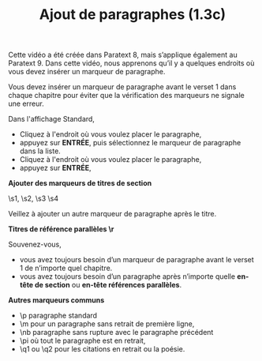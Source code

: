 ﻿---
title: Ajout de paragraphes (1.3c)
---

Cette vidéo a été créée dans Paratext 8, mais s’applique également au Paratext 9. Dans cette vidéo, nous apprenons qu’il y a quelques endroits où vous devez insérer un marqueur de paragraphe.

Vous devez insérer un marqueur de paragraphe avant le verset 1 dans chaque chapitre pour éviter que la vérification des marqueurs ne signale une erreur.

Dans l'affichage Standard,

-   Cliquez à l'endroit où vous voulez placer le paragraphe,
-   appuyez sur **ENTRÉE**, puis sélectionnez le marqueur de paragraphe dans la liste.
-   Cliquez à l'endroit où vous voulez placer le paragraphe,
-   appuyez sur **ENTRÉE**,

**Ajouter des marqueurs de titres de section**

\\s1, \\s2, \\s3 \\s4

Veillez à ajouter un autre marqueur de paragraphe après le titre.

**Titres de référence parallèles \\r**

Souvenez-vous,

-   vous avez toujours besoin d’un marqueur de paragraphe avant le verset 1 de n’importe quel chapitre.
-   vous avez toujours besoin d’un paragraphe après n’importe quelle **en-tête de section** ou **en-tête références parallèles**.

**Autres marqueurs communs**

-   \\p paragraphe standard
-   \\m pour un paragraphe sans retrait de première ligne,
-   \\nb paragraphe sans rupture avec le paragraphe précédent
-   \\pi où tout le paragraphe est en retrait,
-   \\q1 ou \\q2 pour les citations en retrait ou la poésie.

